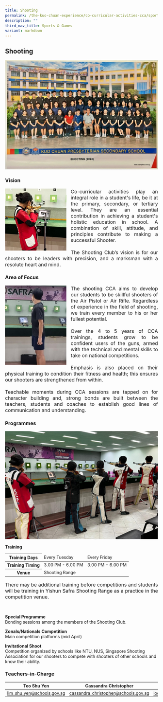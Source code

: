 ```yaml
---
title: Shooting
permalink: /the-kuo-chuan-experience/co-curricular-activities-cca/sports-n-games/shooting/
description: ""
third_nav_title: Sports & Games
variant: markdown
---
```

## Shooting

![](/images/The%20Kuo%20Chuan%20Experience/CCA/Shooting/header.JPG)

### Vision

<img src="/images/The%20Kuo%20Chuan%20Experience/CCA/Shooting/vision.jpeg" style="width:40%;margin-right:15px;" align="left">

<p style="text-align: justify;font-size:16px;">Co-curricular activities play an integral role in a student's life, be it at the primary, secondary, or tertiary level. They are an essential contribution in achieving a student's holistic education in school. A combination of skill, attitude, and principles contribute to making a successful Shooter. <br><br>
The Shooting Club’s vision is for our shooters to be leaders with precision, and a marksman with a resolute heart and mind.</p>


### Area of Focus

<img src="/images/The%20Kuo%20Chuan%20Experience/CCA/Shooting/area_of_focus.jpeg" style="width:40%;margin-right:15px;" align="left">


<p style="text-align: justify;font-size:16px;">The shooting CCA aims to develop our students to be skillful shooters of the Air Pistol or Air Rifle. Regardless of experience in the field of shooting, we train every member to his or her fullest potential.<br><br> 
Over the 4 to 5 years of CCA trainings, students grow to be confident users of the guns, armed with the technical and mental skills to take on national competitions. <br><br> 
Emphasis is also placed on their physical training to condition their fitness and health; this ensures our shooters are strengthened from within. <br><br>
Teachable moments during CCA sessions are tapped on for character building and, strong bonds are built between the teachers, students and coaches to establish good lines of communication and understanding. 
</p>

### Programmes

![](/images/The%20Kuo%20Chuan%20Experience/CCA/Shooting/Programme.jpeg)

**<u>Training</u>**

<table>
<thead>
  <tr>
    <th>Training Days</th>
    <td>Every Tuesday</td>
    <td>Every Friday</td>
  </tr>
</thead>
<tbody>
  <tr>
    <th>Training Timing</th>
    <td>3.00 PM - 6.00 PM</td>
    <td>3.00 PM - 6.00 PM</td>
  </tr>
  <tr>
    <th>Venue</th>
    <td colspan="2">Shooting Range</td>
  </tr>
</tbody>
</table>
<p style="text-align: justify;font-size:16px;">There may be additional training before competitions and students will be training in Yishun Safra Shooting Range as a practice in the competition venue. </p>
<br>

**Special Programme**<br>
Bonding sessions among the members of the Shooting Club.  

  

**Zonals/Nationals Competition**  <br>
Main competition platforms (mid April)  

  

**Invitational Shoot**<br> 
Competition organized by schools like NTU, NUS, Singapore Shooting Association for our shooters to compete with shooters of other schools and know their ability.


### Teachers-in-Charge



| Teo Shu Yen | Cassandra Christopher | Loo Sze Yen |
| -------- | -------- | -------- |
| <a href="mailto:lim_shu_yen@schools.gov.sg">lim_shu_yen@schools.gov.sg</a>     | <a href="mailto:cassandra_christopher@schools.gov.sg">cassandra_christopher@schools.gov.sg</a>     | <a href="mailto:loo_sze_yen@schools.gov.sg">loo_sze_yen@schools.gov.sg</a>     |